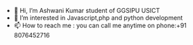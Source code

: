 - 👋 Hi, I’m Ashwani Kumar student of GGSIPU USICT
- 👀 I’m interested in Javascript,php and python development
- 📫 How to reach me : you can call me anytime on phone:+91 8076452716

<!---
suryanashwin4u/suryanashwin4u is a ✨ special ✨ repository because its `README.md` (this file) appears on your GitHub profile.
You can click the Preview link to take a look at your changes.
--->
